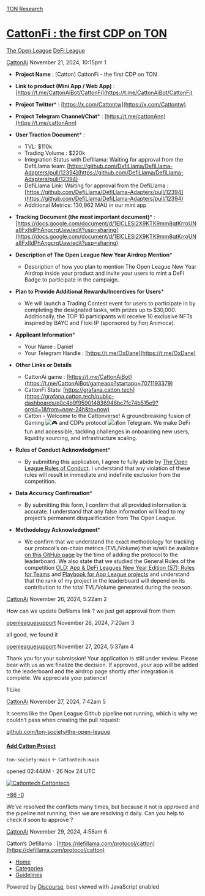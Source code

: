 [TON Research](/)

# [CattonFi : the first CDP on TON](/t/cattonfi-the-first-cdp-on-ton/39992)

[The Open League](/c/the-open-league/defi-battle/63)  [DeFi League](/c/the-open-league/defi-battle/63) 

    

[CattonAi](https://tonresear.ch/u/CattonAi)  November 21, 2024, 10:15pm  1

*   **Project Name** : \[Catton\] CattonFi - the first CDP on TON
    
*   **Link to product (Mini App / Web App)** : [https://t.me/CattonAiBot/CattonFi](https://t.me/CattonAiBot/CattonFi)
    
*   **Project Twitter**\* : [https://x.com/Cattontw](https://x.com/Cattontw)
    
*   **Project Telegram Channel/Chat**\* : [https://t.me/cattonAnn](https://t.me/cattonAnn)
    
*   **User Traction Document**\* :
    
    *   TVL: $110k
    *   Trading Volume : $220k
    *   Integration Status with Defillama: Waiting for approval from the DefiLlama team: [https://github.com/DefiLlama/DefiLlama-Adapters/pull/12394](https://github.com/DefiLlama/DefiLlama-Adapters/pull/12394)
    *   DefiLlama Link: Waiting for approval from the DefiLlama : [https://github.com/DefiLlama/DefiLlama-Adapters/pull/12394](https://github.com/DefiLlama/DefiLlama-Adapters/pull/12394)
    *   Additional Metrics: 130,962 MAU in our mini app
*   **Tracking Document (the most important document)**\* : [https://docs.google.com/document/d/1ElCLESl2X9KTK9mm8qtKrroUNa8FxIIdPhAngcrqUaw/edit?usp=sharing](https://docs.google.com/document/d/1ElCLESl2X9KTK9mm8qtKrroUNa8FxIIdPhAngcrqUaw/edit?usp=sharing)
    
*   **Description of The Open League New Year Airdrop Mention**\*
    
    *   Description of how you plan to mention The Open League New Year Airdrop inside your product and invite your users to mint a DeFi Badge to participate in the campaign.
*   **Plan to Provide Additional Rewards/Incentives for Users**\*
    
    *   We will launch a Trading Contest event for users to participate in by completing the designated tasks, with prizes up to $30,000. Additionally, the TOP 10 participants will receive 10 exclusive NFTs inspired by BAYC and Floki IP (sponsored by Forj Animoca).
*   **Applicant Information**\*
    
    *   Your Name : Daniel
    *   Your Telegram Handle : [https://t.me/OxDane](https://t.me/OxDane)
*   **Other Links or Details**
    
    *   CattonAi game : [https://t.me/CattonAiBot](https://t.me/CattonAiBot/gameapp?startapp=7071193379)
    *   CattonFi Stats: [https://grafana.catton.tech](https://grafana.catton.tech/public-dashboards/e0c4b9f959014836948bc7fc74b515e9?orgId=1&from=now-24h&to=now)
    *   Catton - Welcome to the Cattonverse! A groundbreaking fusion of Gaming ![:video_game:](https://tonresear.ch/images/emoji/twitter/video_game.png?v=12 ":video_game:") and CDPs protocol ![:moneybag:](https://tonresear.ch/images/emoji/twitter/moneybag.png?v=12 ":moneybag:")on Telegram. We make DeFi fun and accessible, tackling challenges in onboarding new users, liquidity sourcing, and infrastructure scaling.
*   **Rules of Conduct Acknowledgment**\*
    
    *   By submitting this application, I agree to fully abide by [The Open League Rules of Conduct](https://www.notion.so/04f4a0fedf1a401687075f5efd83de68?pvs=21). I understand that any violation of these rules will result in immediate and indefinite exclusion from the competition.
*   **Data Accuracy Confirmation**\*
    
    *   By submitting this form, I confirm that all provided information is accurate. I understand that any false information will lead to my project’s permanent disqualification from The Open League.
*   **Methodology Acknowledgment**\*
    
    *   We confirm that we understand the exact methodology for tracking our protocol’s on-chain metrics (TVL/Volume) that is/will be available [on this GitHub page](https://github.com/ton-society/the-open-league/blob/main/seasons/S6_defi_scores.md#s6-defi-users-scores) by the time of adding the protocol to the leaderboard. We also state that we studied the General Rules of the competition [OLD: App & DeFi Leagues New Year Edition (S7): Rules for Teams](https://www.notion.so/OLD-App-DeFi-Leagues-New-Year-Edition-S7-Rules-for-Teams-1375274bd2cf8040b3b1c666dca57fee?pvs=21) and [Playbook for App League projects](https://www.notion.so/1375274bd2cf807ba442d1ba5ac2d7c9?pvs=21) and understand that the rank of my project in the leaderboard will depend on its contribution to the total TVL/Volume generated during the season.

 

[CattonAi](https://tonresear.ch/u/CattonAi) November 26, 2024, 5:22am  2

How can we update Defilama link ? we just get approval from them

 

[openleaguesupport](https://tonresear.ch/u/openleaguesupport) November 26, 2024, 7:20am  3

all good, we found it

 

[openleaguesupport](https://tonresear.ch/u/openleaguesupport) November 27, 2024, 5:37am  4

Thank you for your submission! Your application is still under review. Please bear with us as we finalize the decision. If approved, your app will be added to the leaderboard and the airdrop page shortly after integration is complete. We appreciate your patience!

  1 Like

[CattonAi](https://tonresear.ch/u/CattonAi) November 27, 2024, 7:42am  5

It seems like the Open League Github pipeline not running, which is why we couldn’t pass when creating the pull request:

[github.com/ton-society/the-open-league](https://github.com/ton-society/the-open-league/pull/251)

#### [Add Catton Project](https://github.com/ton-society/the-open-league/pull/251)

`ton-society:main` ← `Cattontech:main`

opened 02:44AM - 26 Nov 24 UTC

 [![Cattontech](https://avatars.githubusercontent.com/u/166699866?v=4) Cattontech](https://github.com/Cattontech)

[+86 \-0](https://github.com/ton-society/the-open-league/pull/251/files)

We’ve resolved the conflicts many times, but because it not is approved and the pipeline not running, then we are resolving it daily. Can you help to check it soon to approve ?

 

[CattonAi](https://tonresear.ch/u/CattonAi) November 29, 2024, 4:58am  6

Catton’s Defillama : [https://defillama.com/protocol/catton](https://defillama.com/protocol/catton)

 

*   [Home](/)
*   [Categories](/categories)
*   [Guidelines](/guidelines)

Powered by [Discourse](https://www.discourse.org), best viewed with JavaScript enabled